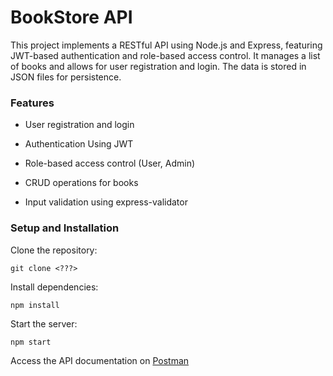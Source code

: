 # BookStore API

This project implements a RESTful API using Node.js and Express, featuring JWT-based authentication and role-based access control. It manages a list of books and allows for user registration and login. The data is stored in JSON files for persistence.

### Features

- User registration and login

- Authentication Using JWT

- Role-based access control (User, Admin)

- CRUD operations for books

- Input validation using express-validator

### Setup and Installation

Clone the repository:

```
git clone <???>
```

Install dependencies:

```
npm install
```

Start the server:

```
npm start
```

Access the API documentation on [Postman](https://www.postman.com/olayinka1234/workspace/neegles/collection/13390920-e815bcd5-ed58-40ea-b4e4-fe9a74534543)
